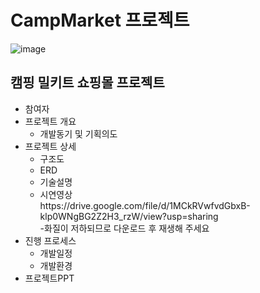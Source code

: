 # CampMarket 프로젝트
![image](https://user-images.githubusercontent.com/107980962/216505939-27289fbc-7e45-4c30-b3fb-f9d360494569.png)
<h2>캠핑 밀키트 쇼핑몰 프로젝트</h2>
<ul>
 <li>참여자</li>
 <li>프로젝트 개요
  <ul>
   <li>개발동기 및 기획의도</li>
  </ul>
 </li>
 <li>프로젝트 상세
  <ul>
   <li>구조도</li>
   <li>ERD</li>
   <li>기술설명</li>
   <li>시연영상</li>
   https://drive.google.com/file/d/1MCkRVwfvdGbxB-klp0WNgBG2Z2H3_rzW/view?usp=sharing
   <br>-화질이 저하되므로 다운로드 후 재생해 주세요
  </ul>
 </li>
 <li>진행 프로세스
  <ul>
   <li>개발일정</li>
   <li>개발환경</li>
  </ul>
 </li>
 <li>프로젝트PPT</li>
</ul>
